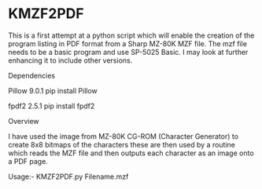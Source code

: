 # KMZF2PDF

This is a first attempt at a python script which will enable the creation of the program listing in PDF format from a Sharp MZ-80K MZF file.
The mzf file needs to be a basic program and use SP-5025 Basic. I may look at further enhancing it to include other versions.

Dependencies

Pillow 9.0.1
pip install Pillow

fpdf2 2.5.1
pip install fpdf2

Overview

I have used the image from MZ-80K CG-ROM (Character Generator) to create 8x8 bitmaps of the characters these are then used
by a routine which reads the MZF file and then outputs each character as an image onto a PDF page.

Usage:-
KMZF2PDF.py Filename.mzf
